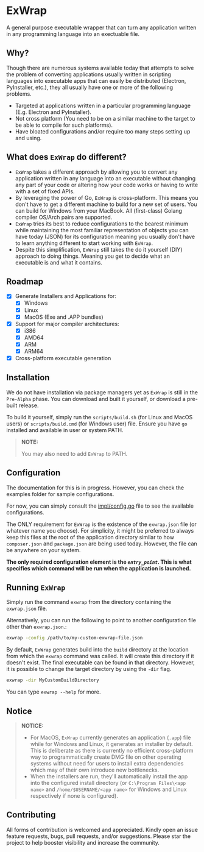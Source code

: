 # ExWrap

A general purpose executable wrapper that can turn any application written in any programming language into an exectuable file.

## Why?

Though there are numerous systems available today that attempts to solve the problem of converting applications usually written in scripting languages into executable apps that can easily be distributed (Electron, PyInstaller, etc.), they all usually have one or more of the following problems.

- Targeted at applications written in a particular programming language (E.g. Electron and PyInstaller).
- Not cross platform (You need to be on a similar machine to the target to be able to compile for such platforms).
- Have bloated configurations and/or require too many steps setting up and using.

## What does `ExWrap` do different?

- `ExWrap` takes a different approach by allowing you to convert any application written in any language into an executable without changing any part of your code or altering how your code works or having to write with a set of fixed APIs.
- By leveraging the power of Go, `ExWrap` is cross-platform. This means you don't have to get a different machine to build for a new set of users. You can build for Windows from your MacBook. All (first-class) Golang compiler OS/Arch pairs are supported.
- `ExWrap` tries its best to reduce configurations to the bearest minimum while maintaining the most familiar representation of objects you can have today (JSON) for its configuration meaning you usually don't have to learn anything different to start working with `ExWrap`. 
- Despite this simplification, `ExWrap` still takes the do it yourself (DIY) approach to doing things. Meaning you get to decide what an executable is and what it contains.

## Roadmap

- [x] Generate Installers and Applications for:
  - [x] Windows
  - [x] Linux
  - [x] MacOS (Exe and .APP bundles)
- [x] Support for major compiler architectures:
  - [x] i386
  - [x] AMD64
  - [x] ARM
  - [x] ARM64
- [x] Cross-platform executable generation

## Installation

We do not have installation via package managers yet as `ExWrap` is still in the `Pre-Alpha` phase. You can download and built it yourself, or download a pre-built release. 

To build it yourself, simply run the `scripts/build.sh` (for Linux and MacOS users) or `scripts/build.cmd` (for Windows user) file. Ensure you have `go` installed and available in user or system PATH.

> **NOTE:**
> 
> You may also need to add `ExWrap` to PATH.

## Configuration

The documentation for this is in progress. However, you can check the examples folder for sample configurations.

For now, you can simply consult the [impl/config.go](https://github.com/mcfriend99/exwrap/blob/main/impl/config.go) file to see the available configurations.

The ONLY requirement for `ExWrap` is the existence of the `exwrap.json` file (or whatever name you choose). For simplicity, it might be preferred to always keep this files at the root of the application directory similar to how `composer.json` and `package.json` are being used today. However, the file can be anywhere on your system.

**The only required configuration element is the _`entry_point`_. This is what specifies which command will be run when the application is launched.**

## Running `ExWrap`

Simply run the command `exwrap` from the directory containing the `exwrap.json` file. 

Alternatively, you can run the following to point to another configuration file other than `exwrap.json`.:

```sh
exwrap -config /path/to/my-custom-exwrap-file.json
```

By default, `ExWrap` generates build into the `build` directory at the location from which the `exwrap` command was called. It will create this directory if it doesn't exist. The final executable can be found in that directory. However, it is possible to change the target directory by using the `-dir` flag.

```sh
exwrap -dir MyCustomBuildDirectory
```

You can type `exwrap --help` for more.

## Notice

> **NOTICE:**
> 
> - For MacOS, `ExWrap` currently generates an application (`.app`) 
> file while for Windows and Linux, it generates an installer by 
> default. This is deliberate as there is currently no efficient 
> cross-platform way to programmatically create DMG file on other
> operating systems without need for users to install extra 
> dependencies which may of their own introduce new bottlenecks.
> - When the installers are run, they'll automatically 
> install the app into the configured install directory (or 
> `C:\Program Files\<app name>` and `/home/$USERNAME/<app name>` 
> for Windows and Linux respectively if none is configured).

## Contributing

All forms of contribution is welcomed and appreciated. Kindly open an issue feature requests, bugs, pull requests, and/or suggestions. Please star the project to help booster visibility and increase the community.


